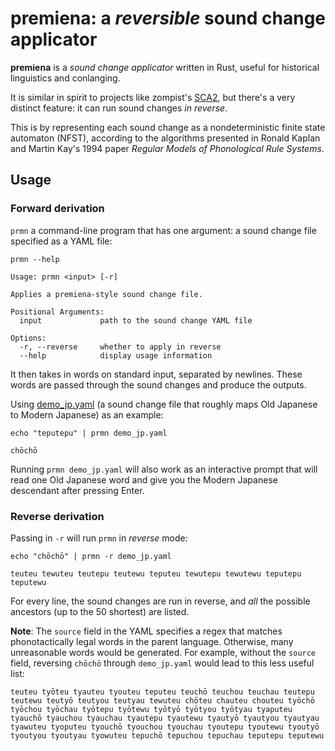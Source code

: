 # premiena: a _reversible_ sound change applicator

**premiena** is a _sound change applicator_ written in Rust, useful for historical linguistics and conlanging.

It is similar in spirit to projects like zompist's [SCA2](http://www.zompist.com/sca2.html), but there's a very distinct feature: it can run sound changes _in reverse_.

This is by representing each sound change as a nondeterministic finite state automaton (NFST), according to the algorithms presented in Ronald Kaplan and Martin Kay's 1994 paper _Regular Models of Phonological Rule Systems_.

## Usage

### Forward derivation

`prmn` a command-line program that has one argument: a sound change file specified as a YAML file:

```
prmn --help
```

```
Usage: prmn <input> [-r]

Applies a premiena-style sound change file.

Positional Arguments:
  input             path to the sound change YAML file

Options:
  -r, --reverse     whether to apply in reverse
  --help            display usage information
```

It then takes in words on standard input, separated by newlines. These words are passed through the sound changes and produce the outputs.

Using [demo_jp.yaml](demo_jp.yaml) (a sound change file that roughly maps Old Japanese to Modern Japanese) as an example:

```
echo "teputepu" | prmn demo_jp.yaml
```

```
chōchō
```

Running `prmn demo_jp.yaml` will also work as an interactive prompt that will read one Old Japanese word and give you the Modern Japanese descendant after pressing Enter.

### Reverse derivation

Passing in `-r` will run `prmn` in _reverse_ mode:

```
echo "chōchō" | prmn -r demo_jp.yaml
```

```
teuteu tewuteu teutepu teutewu teputeu tewutepu tewutewu teputepu teputewu
```

For every line, the sound changes are run in reverse, and _all_ the possible ancestors (up to the 50 shortest) are listed.

**Note**: The `source` field in the YAML specifies a regex that matches phonotactically legal words in the parent language. Otherwise, many unreasonable words would be generated. For example, without the `source` field, reversing `chōchō` through `demo_jp.yaml` would lead to this less useful list:

```
teuteu tyōteu tyauteu tyouteu teputeu teuchō teuchou teuchau teutepu teutewu teutyō teutyou teutyau tewuteu chōteu chauteu chouteu tyōchō tyōchou tyōchau tyōtepu tyōtewu tyōtyō tyōtyou tyōtyau tyaputeu tyauchō tyauchou tyauchau tyautepu tyautewu tyautyō tyautyou tyautyau tyawuteu tyoputeu tyouchō tyouchou tyouchau tyoutepu tyoutewu tyoutyō tyoutyou tyoutyau tyowuteu tepuchō tepuchou tepuchau teputepu teputewu
```

